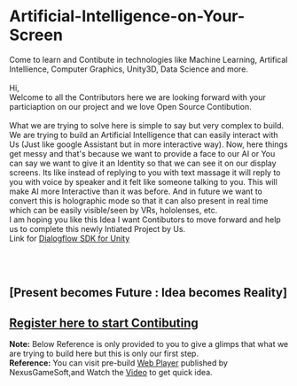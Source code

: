 # Artificial-Intelligence-on-Your-Screen
Come to learn and Contibute in technologies like Machine Learning, Artifical Intellience, Computer Graphics, Unity3D, Data Science and more. <br><br>
Hi,<br> 
Welcome to all the Contributors here we are looking forward with your particiaption on our project and we love Open Source Contibution.<br><br>
What we are trying to solve here is simple to say but very complex to build. We are trying to build an Artificial Intelligence that can easily interact with Us (Just like google Assistant but in more interactive way). Now, here things get messy and that's because we want to provide a face to our AI or You can say we want to give it an Identity so that we can see it on our display screens. Its like instead of replying to you with text massage it will reply to you with voice by speaker and it felt like someone talking to you. This will make AI more Interactive than it was before. And in future we want to convert this is holographic mode so that it can also present in real time which can be easily visible/seen by VRs, hololenses, etc.
<br>
I am hoping you like this Idea I want Contibutors to move forward and help us to complete this newly Intiated Project by Us.<br>
Link for [Dialogflow SDK for Unity](https://github.com/dialogflow/dialogflow-unity-client#apiai-unity-plugin)

<br><br>

## [Present becomes Future : Idea becomes Reality]

## [Register here to start Contibuting](https://goo.gl/forms/lRBRyEURhmuTMQA13) 

**Note:** Below Reference is only provided to you to give a glimps that what we are trying to build here but this is only our first step.<br> 
**Reference:** You can visit pre-build [Web Player](http://www.chatbotunityasset.com/webplayer/) published by NexusGameSoft,and Watch the [Video](https://www.youtube.com/watch?v=JeF8S56tYfk) to get quick idea.


